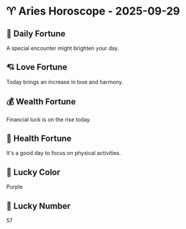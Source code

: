 # ♈ Aries Horoscope - 2025-09-29

## 🎯 Daily Fortune

A special encounter might brighten your day.

## 💘 Love Fortune

Today brings an increase in love and harmony.

## 💰 Wealth Fortune

Financial luck is on the rise today.

## 🌱 Health Fortune

It's a good day to focus on physical activities.

## 🎨 Lucky Color

Purple

## 🔢 Lucky Number

57
